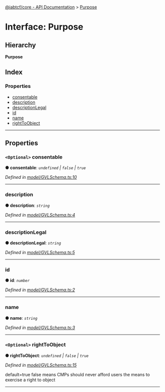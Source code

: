 [@iabtcf/core - API Documentation](../README.md) > [Purpose](../interfaces/purpose.md)

# Interface: Purpose

## Hierarchy

**Purpose**

## Index

### Properties

* [consentable](purpose.md#consentable)
* [description](purpose.md#description)
* [descriptionLegal](purpose.md#descriptionlegal)
* [id](purpose.md#id)
* [name](purpose.md#name)
* [rightToObject](purpose.md#righttoobject)

---

## Properties

<a id="consentable"></a>

### `<Optional>` consentable

**● consentable**: *`undefined` \| `false` \| `true`*

*Defined in [model/GVLSchema.ts:10](https://github.com/chrispaterson/iabtcf-es/blob/8dedfba/modules/core/src/model/GVLSchema.ts#L10)*

___
<a id="description"></a>

###  description

**● description**: *`string`*

*Defined in [model/GVLSchema.ts:4](https://github.com/chrispaterson/iabtcf-es/blob/8dedfba/modules/core/src/model/GVLSchema.ts#L4)*

___
<a id="descriptionlegal"></a>

###  descriptionLegal

**● descriptionLegal**: *`string`*

*Defined in [model/GVLSchema.ts:5](https://github.com/chrispaterson/iabtcf-es/blob/8dedfba/modules/core/src/model/GVLSchema.ts#L5)*

___
<a id="id"></a>

###  id

**● id**: *`number`*

*Defined in [model/GVLSchema.ts:2](https://github.com/chrispaterson/iabtcf-es/blob/8dedfba/modules/core/src/model/GVLSchema.ts#L2)*

___
<a id="name"></a>

###  name

**● name**: *`string`*

*Defined in [model/GVLSchema.ts:3](https://github.com/chrispaterson/iabtcf-es/blob/8dedfba/modules/core/src/model/GVLSchema.ts#L3)*

___
<a id="righttoobject"></a>

### `<Optional>` rightToObject

**● rightToObject**: *`undefined` \| `false` \| `true`*

*Defined in [model/GVLSchema.ts:15](https://github.com/chrispaterson/iabtcf-es/blob/8dedfba/modules/core/src/model/GVLSchema.ts#L15)*

default=true false means CMPs should never afford users the means to exercise a right to object

___

